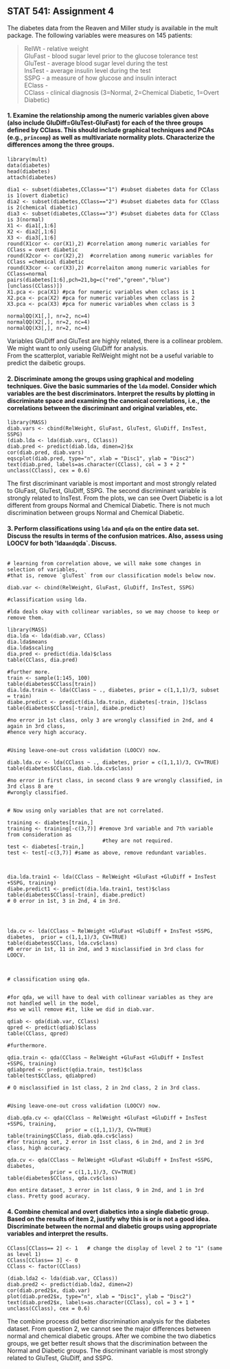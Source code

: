 ## STAT 541: Assignment 4

The diabetes data from the Reaven and Miller study is available in the mult package.  The following variables were measures on 145 patients:  
> RelWt - relative weight  
> GluFast - blood sugar level prior to the glucose tolerance test  
> GluTest - average blood sugar level during the test  
> InsTest - average insulin level during the test  
> SSPG - a measure of how glucose and insulin interact  
> EClass -  
> CClass - clinical diagnosis (3=Normal, 2=Chemical Diabetic, 1=Overt Diabetic)  
            
#### 1. Examine the relationship among the numeric variables given above (also include GluDiff=GluTest-GluFast) for each of the three groups defined by CClass. This should include graphical techniques and PCAs (e.g., `princomp`) as well as multivariate normality plots. Characterize the differences among the three groups.  

```{r}
library(mult)
data(diabetes)
head(diabetes)
attach(diabetes)

dia1 <- subset(diabetes,CClass=="1") #subset diabetes data for CClass is 1(overt diabetic)
dia2 <- subset(diabetes,CClass=="2") #subset diabetes data for CClass is 2(chemical diabetic)
dia3 <- subset(diabetes,CClass=="3") #subset diabetes data for CClass is 3(normal)
X1 <- dia1[,1:6] 
X2 <- dia2[,1:6]
X3 <- dia3[,1:6]
round(X1cor <- cor(X1),2) #correlation among numeric variables for CClass = overt diabetic
round(X2cor <- cor(X2),2)  #correlation among numeric variables for CClass =chemical diabetic
round(X3cor <- cor(X3),2) #correlaiton among numeric variables for CClass=normal
pairs(diabetes[1:6],pch=21,bg=c("red","green","blue")[unclass(CClass)])
X1.pca <- pca(X1) #pca for numeric variables when cclass is 1 
X2.pca <- pca(X2) #pca for numeric variables when cclass is 2
X3.pca <- pca(X3) #pca for numeric variables when cclass is 3

normalQQ(X1[,], nr=2, nc=4)
normalQQ(X2[,], nr=2, nc=4)
normalQQ(X3[,], nr=2, nc=4)
```


Variables GluDiff and GluTest are highly related, there is a collinear problem. We might want to only useing GluDiff for analysis.  
From the scatterplot, variable RelWeight might not be a useful variable to predict the daibetic groups. 



#### 2. Discriminate among the groups using graphical and modeling techniques. Give the basic summaries of the `lda` model. Consider which variables are the best discriminators. Interpret the results by plotting in discriminate space and examining the canonical correlations, i.e.,	the correlations between the discriminant and original variables, etc. 

```{r}
library(MASS)
diab.vars <- cbind(RelWeight, GluFast, GluTest, GluDiff, InsTest, SSPG)
(diab.lda <- lda(diab.vars, CClass))
diab.pred <- predict(diab.lda, dimen=2)$x
cor(diab.pred, diab.vars)
eqscplot(diab.pred, type="n", xlab = "Disc1", ylab = "Disc2")
text(diab.pred, labels=as.character(CClass), col = 3 + 2 * unclass(CClass), cex = 0.6)
```


The first discriminant variable is most important and most strongly related to GluFast, GluTest, GluDiff, SSPG. The second discriminant variable is strongly related to InsTest. 
From the plots, we can see Overt Diabetic is a lot different from groups Normal and Chemical Diabetic. There is not much discrimination between groups Normal and Chemical Diabetic. 



#### 3. Perform classifications using `lda` and `qda` on the entire data set. Discuss the results in terms of the confusion matrices. Also, assess using LOOCV for both 'lda` and `qda`. Discuss.


```{r}

# learning from correlation above, we will make some changes in selection of variables, 
#that is, remove `gluTest` from our classification models below now.

diab.var <- cbind(RelWeight, GluFast, GluDiff, InsTest, SSPG)

#classification using lda.

#lda deals okay with collinear variables, so we may choose to keep or remove them.

library(MASS)
dia.lda <- lda(diab.var, CClass)
dia.lda$means
dia.lda$scaling
dia.pred <- predict(dia.lda)$class
table(CClass, dia.pred)

#further more.
train <- sample(1:145, 100)
table(diabetes$CClass[train])
dia.lda.train <- lda(CClass ~ ., diabetes, prior = c(1,1,1)/3, subset = train)
diabe.predict <- predict(dia.lda.train, diabetes[-train, ])$class
table(diabetes$CClass[-train], diabe.predict)

#no error in 1st class, only 3 are wrongly classified in 2nd, and 4 again in 3rd class, 
#hence very high accuracy.


#Using leave-one-out cross validation (LOOCV) now.

diab.lda.cv <- lda(CClass ~ ., diabetes, prior = c(1,1,1)/3, CV=TRUE)
table(diabetes$CClass, diab.lda.cv$class)

#no error in first class, in second class 9 are wrongly classified, in 3rd class 8 are 
#wrongly classified.


# Now using only variables that are not correlated.

training <- diabetes[train,]
training <- training[-c(3,7)] #remove 3rd variable and 7th variable from consideration as 
                               #they are not required.
test <- diabetes[-train,]
test <- test[-c(3,7)] #same as above, remove redundant variables.



dia.lda.train1 <- lda(CClass ~ RelWeight +GluFast +GluDiff + InsTest +SSPG, training)
diabe.predict1 <- predict(dia.lda.train1, test)$class
table(diabetes$CClass[-train], diabe.predict)
# 0 error in 1st, 3 in 2nd, 4 in 3rd.




lda.cv <- lda(CClass ~ RelWeight +GluFast +GluDiff + InsTest +SSPG, diabetes,  prior = c(1,1,1)/3, CV=TRUE)
table(diabetes$CClass, lda.cv$class)
#0 error in 1st, 11 in 2nd, and 3 misclassified in 3rd class for LOOCV.

  
```



```{r}  
# classification using qda.


#for qda, we will have to deal with collinear variables as they are not handled well in the model, 
#so we will remove #it, like we did in diab.var.

qdiab <- qda(diab.var, CClass)
qpred <- predict(qdiab)$class
table(CClass, qpred)

#furthermore.

qdia.train <- qda(CClass ~ RelWeight +GluFast +GluDiff + InsTest +SSPG, training)
qdiabpred <- predict(qdia.train, test)$class
table(test$CClass, qdiabpred)

# O misclassified in 1st class, 2 in 2nd class, 2 in 3rd class.


#Using leave-one-out cross validation (LOOCV) now.

diab.qda.cv <- qda(CClass ~ RelWeight +GluFast +GluDiff + InsTest +SSPG, training,  
                   prior = c(1,1,1)/3, CV=TRUE)
table(training$CClass, diab.qda.cv$class)
#for training set, 2 error in 1sst class, 6 in 2nd, and 2 in 3rd class, high accuracy.

qda.cv <- qda(CClass ~ RelWeight +GluFast +GluDiff + InsTest +SSPG, diabetes,
              prior = c(1,1,1)/3, CV=TRUE)
table(diabetes$CClass, qda.cv$class)

#on entire dataset, 3 error in 1st class, 9 in 2nd, and 1 in 3rd class. Pretty good acuracy.
```
            
#### 4. Combine chemical and overt diabetics into a single diabetic group. Based on the results of item 2, justify why this is or is not a good idea. Discriminate between the normal and diabetic groups using appropriate variables and interpret the results.  

```{r}
CClass[CClass== 2] <- 1   # change the display of level 2 to "1" (same as level 1) 
CClass[CClass== 3] <- 0   
CClass <- factor(CClass) 

(diab.lda2 <- lda(diab.var, CClass))
diab.pred2 <- predict(diab.lda2, dimen=2)
cor(diab.pred2$x, diab.var)
plot(diab.pred2$x, type="n", xlab = "Disc1", ylab = "Disc2")
text(diab.pred2$x, labels=as.character(CClass), col = 3 + 1 * unclass(CClass), cex = 0.6)

```



The combine process did better discrimination analysis for the diabetes dataset. From question 2, we cannot see the major differences between normal and chemical diabetic groups. After we combine the two diabetics groups, we get better result shows that the discrimination between the Normal and Diabetic groups. 
The discriminant variable is most strongly related to GluTest, GluDiff, and SSPG. 
